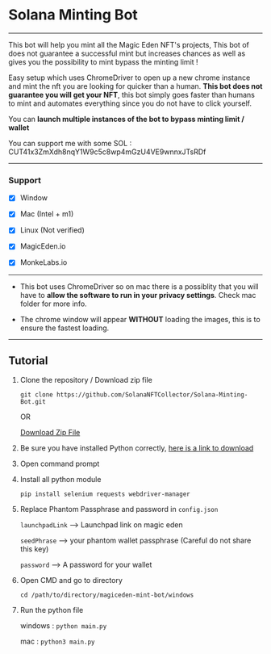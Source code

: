 # Solana Minting Bot

---

This bot will help you mint all the Magic Eden NFT's projects, This bot of does not guarantee a successful mint but increases chances as well as gives you the possibility to mint bypass the minting limit !

Easy setup which uses ChromeDriver to open up a new chrome instance and mint the nft you are looking for quicker than a human. **This bot does not guarantee you will get your NFT**, this bot simply goes faster than humans to mint and automates everything since you do not have to click yourself.

You can **launch multiple instances of the bot to bypass minting limit / wallet**

You can support me with some SOL : CUT41x3ZmXdh8nqY1W9c5c8wp4mGzU4VE9wnnxJTsRDf

---

### Support

-   [x] Window
-   [x] Mac (Intel + m1)
-   [x] Linux (Not verified)

-   [x] MagicEden.io
-   [x] MonkeLabs.io

---

-   This bot uses ChromeDriver so on mac there is a possiblity that you will have to **allow the software to run in your privacy settings**. Check mac folder for more info.

-   The chrome window will appear **WITHOUT** loading the images, this is to ensure the fastest loading.

---

## Tutorial

1. Clone the repository / Download zip file

    `git clone https://github.com/SolanaNFTCollector/Solana-Minting-Bot.git`

    OR

    [Download Zip File](https://github.com/SolanaNFTCollector/Solana-Minting-Bot/archive/refs/heads/main.zip)
    

2. Be sure you have installed Python correctly, [here is a link to download](https://www.python.org/downloads/)

2. Open command prompt

3. Install all python module

   `pip install selenium requests webdriver-manager`
   

4. Replace Phantom Passphrase and password in `config.json`

    `launchpadLink` --> Launchpad link on magic eden

    `seedPhrase` --> your phantom wallet passphrase (Careful do not share this key)

    `password` --> A password for your wallet

5. Open CMD and go to directory

    `cd /path/to/directory/magiceden-mint-bot/windows`

6. Run the python file

    windows : `python main.py`

    mac : `python3 main.py`

